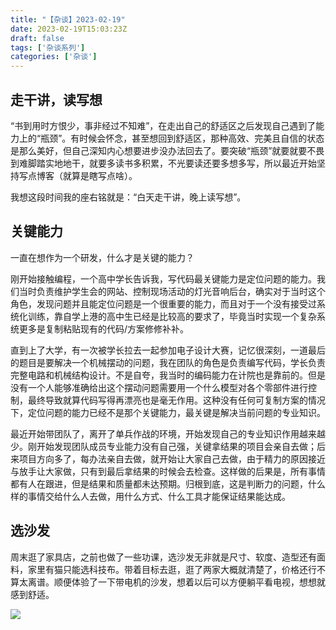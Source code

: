```yaml
---
title: "【杂谈】2023-02-19"
date: 2023-02-19T15:03:23Z
draft: false
tags: ['杂谈系列']
categories: ['杂谈']
---
```


## 走干讲，读写想

“书到用时方恨少，事非经过不知难”，在走出自己的舒适区之后发现自己遇到了能力上的“瓶颈”。有时候会怀念，甚至想回到舒适区，那种高效、完美且自信的状态是那么美好，但自己深知内心想要进步没办法回去了。要突破“瓶颈”就要就要不畏到难脚踏实地地干，就要多读书多积累，不光要读还要多想多写，所以最近开始坚持写点博客（就算是瞎写点啥）。

我想这段时间我的座右铭就是：“白天走干讲，晚上读写想”。

## 关键能力

一直在想作为一个研发，什么才是关键的能力？

刚开始接触编程，一个高中学长告诉我，写代码最关键能力是定位问题的能力。我们当时负责维护学生会的网站、控制现场活动的灯光音响后台，确实对于当时这个角色，发现问题并且能定位问题是一个很重要的能力，而且对于一个没有接受过系统化训练，靠自学上港的高中生已经是比较高的要求了，毕竟当时实现一个复杂系统更多是复制粘贴现有的代码/方案修修补补。

直到上了大学，有一次被学长拉去一起参加电子设计大赛，记忆很深刻，一道最后的题目是要解决一个机械摆动的问题，我在团队的角色是负责编写代码，学长负责完整电路和机械结构设计。不是自夸，我当时的编码能力在计院也是靠前的。但是没有一个人能够准确给出这个摆动问题需要用一个什么模型对各个零部件进行控制，最终导致就算代码写得再漂亮也是毫无作用。这种没有任何可复制方案的情况下，定位问题的能力已经不是那个关键能力，最关键是解决当前问题的专业知识。

最近开始带团队了，离开了单兵作战的环境，开始发现自己的专业知识作用越来越少。刚开始发现团队成员专业能力没有自己强，关键拿结果的项目会亲自去做；后来项目方向多了，每办法亲自去做，就开始让大家自己去做，由于精力的原因接近与放手让大家做，只有到最后拿结果的时候会去检查。这样做的后果是，所有事情都有人在跟进，但是结果和质量都未达预期。归根到底，这是判断力的问题，什么样的事情交给什么人去做，用什么方式、什么工具才能保证结果能达成。

## 选沙发

周末逛了家具店，之前也做了一些功课，选沙发无非就是尺寸、软度、造型还有面料，家里有猫只能选科技布。带着目标去逛，逛了两家大概就清楚了，价格还行不算太离谱。顺便体验了一下带电机的沙发，想着以后可以方便躺平看电视，想想就感到舒适。

![](https://cdn.jsdelivr.net/gh/iknil/static-pics/img/202302200026394.webp)
